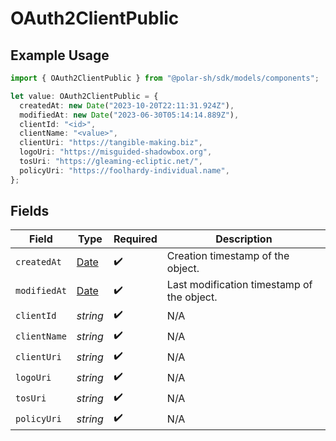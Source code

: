# OAuth2ClientPublic

## Example Usage

```typescript
import { OAuth2ClientPublic } from "@polar-sh/sdk/models/components";

let value: OAuth2ClientPublic = {
  createdAt: new Date("2023-10-20T22:11:31.924Z"),
  modifiedAt: new Date("2023-06-30T05:14:14.889Z"),
  clientId: "<id>",
  clientName: "<value>",
  clientUri: "https://tangible-making.biz",
  logoUri: "https://misguided-shadowbox.org",
  tosUri: "https://gleaming-ecliptic.net/",
  policyUri: "https://foolhardy-individual.name",
};
```

## Fields

| Field                                                                                         | Type                                                                                          | Required                                                                                      | Description                                                                                   |
| --------------------------------------------------------------------------------------------- | --------------------------------------------------------------------------------------------- | --------------------------------------------------------------------------------------------- | --------------------------------------------------------------------------------------------- |
| `createdAt`                                                                                   | [Date](https://developer.mozilla.org/en-US/docs/Web/JavaScript/Reference/Global_Objects/Date) | :heavy_check_mark:                                                                            | Creation timestamp of the object.                                                             |
| `modifiedAt`                                                                                  | [Date](https://developer.mozilla.org/en-US/docs/Web/JavaScript/Reference/Global_Objects/Date) | :heavy_check_mark:                                                                            | Last modification timestamp of the object.                                                    |
| `clientId`                                                                                    | *string*                                                                                      | :heavy_check_mark:                                                                            | N/A                                                                                           |
| `clientName`                                                                                  | *string*                                                                                      | :heavy_check_mark:                                                                            | N/A                                                                                           |
| `clientUri`                                                                                   | *string*                                                                                      | :heavy_check_mark:                                                                            | N/A                                                                                           |
| `logoUri`                                                                                     | *string*                                                                                      | :heavy_check_mark:                                                                            | N/A                                                                                           |
| `tosUri`                                                                                      | *string*                                                                                      | :heavy_check_mark:                                                                            | N/A                                                                                           |
| `policyUri`                                                                                   | *string*                                                                                      | :heavy_check_mark:                                                                            | N/A                                                                                           |
